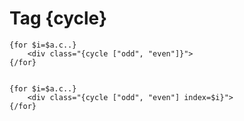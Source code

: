 Tag {cycle}
===========

```smarty
{for $i=$a.c..}
    <div class="{cycle ["odd", "even"]}">
{/for}


{for $i=$a.c..}
    <div class="{cycle ["odd", "even"] index=$i}">
{/for}
```